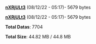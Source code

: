 [**nXRjULt3**](/data/nXRjULt3.txt) (08/12/22 - 05:17)- 5679 bytes

[**nXRjULt3**](/data/nXRjULt3.txt) (08/12/22 - 05:17)- 5679 bytes

**Total Datas**: 7704

**Total Size**: 44.82 MB / 44.8 MB